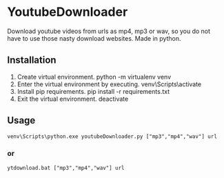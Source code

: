 # YoutubeDownloader
Download youtube videos from urls as mp4, mp3 or wav, so you do not have to use those nasty download websites. Made in python.

## Installation
1. Create virtual environment.
	python -m virtualenv venv
2. Enter the virtual environment by executing.
	venv\Scripts\activate
3. Install pip requirements.
	pip install -r requirements.txt
4. Exit the virtual environment.
	deactivate

## Usage
	venv\Scripts\python.exe youtubeDownloader.py ["mp3","mp4","wav"] url
### or
	ytdownload.bat ["mp3","mp4","wav"] url
